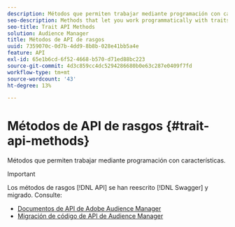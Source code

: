 ```yaml
---
description: Métodos que permiten trabajar mediante programación con características.
seo-description: Methods that let you work programmatically with traits.
seo-title: Trait API Methods
solution: Audience Manager
title: Métodos de API de rasgos
uuid: 7359070c-0d7b-4dd9-8b8b-028e41bb5a4e
feature: API
exl-id: 65e1b6cd-6f52-4668-b570-d71ed88bc223
source-git-commit: 4d3c859cc4dc5294286680b0e63c287e0409f7fd
workflow-type: tm+mt
source-wordcount: '43'
ht-degree: 13%

---
```


# Métodos de API de rasgos {#trait-api-methods}

Métodos que permiten trabajar mediante programación con características.

>[!IMPORTANT]
>
>Los métodos de rasgos [!DNL API] se han reescrito [!DNL Swagger] y migrado. Consulte:
>
>* [Documentos de API de Adobe Audience Manager](https://bank.demdex.com/portal/swagger/index.html)
>* [Migración de código de API de Audience Manager](../../api/api-swagger-migration.md)
